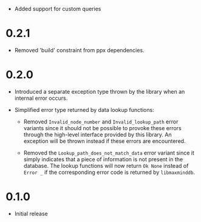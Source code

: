 * Added support for custom queries

0.2.1
=====

* Removed 'build' constraint from ppx dependencies.

0.2.0
=====

* Introduced a separate exception type thrown by the library when an internal
  error occurs.

* Simplified error type returned by data lookup functions:

  * Removed `Invalid_node_number` and `Invalid_lookup_path` error variants
    since it should not be possible to provoke these errors through the
    high-level interface provided by this library. An exception will be thrown
    instead if these errors are encountered.

  * Removed the `Lookup_path_does_not_match_data` error variant since it simply
    indicates that a piece of information is not present in the database. The
    lookup functions will now return `Ok None` instead of `Error _` if the
    corresponding error code is returned by `libmaxminddb`.

0.1.0
=====

* Initial release
